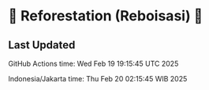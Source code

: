
# 🌳 Reforestation (Reboisasi) 🌲

## Last Updated

GitHub Actions time: Wed Feb 19 19:15:45 UTC 2025

Indonesia/Jakarta time: Thu Feb 20 02:15:45 WIB 2025
